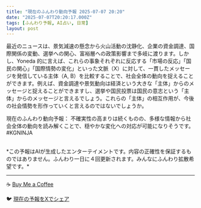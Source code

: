 ```yaml
---
title: "現在のふんわり動向予報 2025-07-07 20:20"
date: "2025-07-07T20:20:17.000Z"
tags: [ふんわり予報, AI占い, 日常]
layout: post
---
```


最近のニュースは、景気減速の懸念から火山活動の沈静化、企業の資金調達、国際関係の変動、選挙への関心、富裕層への政策影響まで多岐に渡ります。しかし、Yoneda 的に言えば、これらの事象それぞれに反応する「市場の反応」「国民の関心」「国際情勢の変化」といった文脈（X）に対して、一貫したメッセージを発信している主体（A, B）を比較することで、社会全体の動向を捉えることができます。例えば、資金調達や景気動向は経済という大きな「主体」からのメッセージと捉えることができますし、選挙や国民投票は国民の意志という「主体」からのメッセージと言えるでしょう。これらの「主体」の相互作用が、今後の社会情勢を形作っていくと言えるのではないでしょうか。

現在のふんわり動向予報：
不確実性の高まりは続くものの、多様な情報から社会全体の動向を読み解くことで、穏やかな変化への対応が可能になりそうです。#KGNINJA

<br>
*この予報はAIが生成したエンターテイメントです。内容の正確性を保証するものではありません。ふんわり一日に４回更新されます。みんなにふんわり拡散希望です。*

---
☕️ [Buy Me a Coffee](https://www.buymeacoffee.com/kgninja)

🐦 [現在の予報をXでシェア](https://twitter.com/intent/tweet?text=%E7%8F%BE%E5%9C%A8%E3%81%AE%E3%81%B5%E3%82%93%E3%82%8F%E3%82%8A%E4%BA%88%E5%A0%B1%3A%20%E3%80%8C%E6%9C%80%E8%BF%91%E3%81%AE%E3%83%8B%E3%83%A5%E3%83%BC%E3%82%B9%E3%81%AF%E3%80%81%E6%99%AF%E6%B0%97%E6%B8%9B%E9%80%9F%E3%81%AE%E6%87%B8%E5%BF%B5%E3%81%8B%E3%82%89%E7%81%AB%E5%B1%B1%E6%B4%BB%E5%8B%95%E3%81%AE%E6%B2%88%E9%9D%99%E5%8C%96%E3%80%81%E4%BC%81%E6%A5%AD%E3%81%AE%E8%B3%87%E9%87%91%E8%AA%BF%E9%81%94%E3%80%81%E5%9B%BD%E9%9A%9B%E9%96%A2%E4%BF%82%E3%81%AE%E5%A4%89%E5%8B%95%E3%80%81%E9%81%B8%E6%8C%99%E3%81%B8%E3%81%AE%E9%96%A2%E5%BF%83%E3%80%81%E5%AF%8C%E8%A3%95%E5%B1%A4%E3%81%B8%E3%81%AE%E6%94%BF%E7%AD%96%E5%BD%B1%E9%9F%BF%E3%81%BE%E3%81%A7%E5%A4%9A%E5%B2%90%E3%81%AB%E6%B8%A1%E3%82%8A%E3%81%BE%E3%81%99%E3%80%82%E3%80%8D%23KGNINJA%20%E7%B6%9A%E3%81%8D%E3%81%AF%E3%83%96%E3%83%AD%E3%82%B0%E3%81%A7%EF%BC%81%F0%9F%91%87&url=https%3A%2F%2Fkg-ninja.github.io%2FFunwariyoso%2F)
